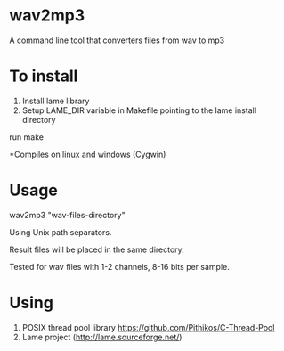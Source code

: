# wav2mp3

A command line tool that converters files from wav to mp3

# To install
1. Install lame library
2. Setup LAME_DIR variable in Makefile pointing to the lame install directory

run make

*Compiles on linux and windows (Cygwin)

# Usage

wav2mp3 "wav-files-directory"

Using Unix path separators.

Result files will be placed in the same directory.

Tested for wav files with 1-2 channels, 8-16 bits per sample.



# Using

1. POSIX thread pool library https://github.com/Pithikos/C-Thread-Pool
2. Lame project (http://lame.sourceforge.net/)


